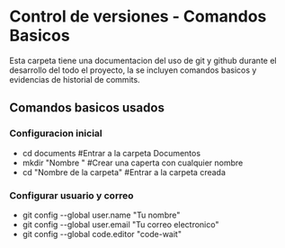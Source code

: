 # Control de versiones - Comandos Basicos 

Esta carpeta tiene una documentacion del uso de git y github durante el desarrollo del todo el proyecto, la se incluyen comandos basicos y evidencias de historial de commits. 

## Comandos basicos usados

### Configuracion inicial 
- cd documents #Entrar a la carpeta Documentos
- mkdir "Nombre " #Crear una caperta con cualquier nombre
- cd "Nombre de la carpeta" #Entrar a la carpeta creada 
### Configurar usuario y correo 
- git config --global user.name "Tu nombre"
- git config --global user.email "Tu correo electronico"
- git config --global code.editor "code-wait"




